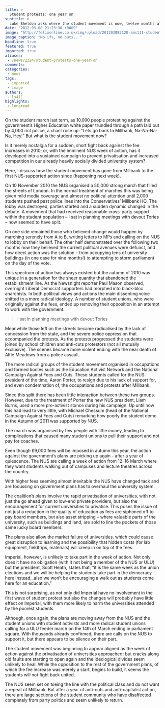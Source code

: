 ```yaml
---
title: >
  Student protests: one year on
subtitle: >
  Luke Sheldon asks where the student movement is now, twelve months after it began
date: "2012-03-08 21:23:30 +0000"
image: "http://felixonline.co.uk/img/upload/201203082120-ams111-student-protest-in-london-001.jpg"
image_caption: "No ifs, no buts..."
headline: true
featured: true
imported: true
aliases:
 - /news/2324/student-protests-one-year-on
comments:
categories:
 - news
tags:
 - imported
 - image
authors:
 - ls411
highlights:
 - longread
---
```


On the student march last term, as 10,000 people protesting against the government’s Higher Education white paper trundled through a path laid out by 4,000 riot police, a chant rose up: “Lets go back to Millbank, Na-Na-Na-Na, Hey!” But what is the student movement now?

Is it merely nostalgia for a sudden, short fight back against the fee increases in 2010; or, with the imminent NUS week of action, has it developed into a sustained campaign to prevent privatisation and increased competition in our already heavily socially divided university system?

Here, I discuss how the student movement has gone from Millbank to the first NUS-supported action since (happening next week).

On 10 November 2010 the NUS organised a 50,000 strong march that filled the streets of London. In the normal treatment of marches this was being given mild media coverage and almost no political attention until 2,000 students pushed past police lines into the Conservatives’ Millbank HQ. The lobby was destroyed, parties started and a sudden dynamic changed in the debate. A movement that had received reasonable cross-party support within the student population – I sat in planning meetings with devout Tories – now seemed to have split.

On one side remained those who believed change would happen by marching serenely from A to B, writing letters to MPs and calling on the NUS to lobby on their behalf. The other half demonstrated over the following two months how they believed the current political avenues were defunct, and how direct action was the solution – from occupying tens of university buildings (in one case for nine months!) to attempting to storm parliament on the day of the vote.

This spectrum of action has always existed but the autumn of 2010 was unique in a generation for the sheer quantity that abandoned the establishment line. As the Newsnight reporter Paul Mason observed, overnight Liberal Democrat supporters had morphed into black-bloc anarchists.
 In both political views and actions the main dissenting voice shifted to a more radical ideology. A number of student unions, who were originally against the fees, ended up removing their opposition in an attempt to work with the government.

> I sat in planning meetings with devout Tories

Meanwhile those left on the streets became radicalised by the lack of concession from the state, and the severe police oppression that accompanied the protests. As the protests progressed the students were joined by school children and anti-cuts protestors (not all mutually exclusive). The scenes became more violent ending with the near death of Alfie Meadows from a police assault.

The more radical groups of the student movement organised in occupations and formed bodies such as the Education Activist Network and the National Campaign Against Fees and Cuts. These students called for the NUS president of the time, Aaron Porter, to resign due to his lack of support for, and even condemnation of, the occupations and protests after Millbank.

Since this split there has been little interaction between these two groups. However, due to the treatment of Porter the new NUS president, Liam Burns, used a more pro-activist stance during his campaign. Up until now this had lead to very little, with Michael Chessum (head of the National Campaign Against Fees and Cuts) remarking how poorly the student demo in the Autumn of 2011 was supported by NUS.

The march was organised by few people with little money, leading to complications that caused many student unions to pull their support and not pay for coaches.

Even though £9,000 fees will be imposed in autumn this year, the action against the government’s plans are picking up again - after a year of quiescence. The NUS are calling a week of action from 12–16 March where they want students walking out of campuses and lecture theatres across the country.

With higher fees seeming almost inevitable the NUS have changed tack and are focussing on government plans has to overhaul the university system.

The coalition’s plans involve the rapid privatisation of universities, with not just the go ahead given to low-end private providers, but also the encouragement for current universities to privatise. This poses the issue of not just a reduction in the quality of education as fees are siphoned off to pay board members, but also asset stripping – where valuable parts of the university, such as buildings and land, are sold to line the pockets of those same lucky board members.

The plans also allow the market failure of universities, which could cause great disruption to learning and the possibility that hidden costs (for lab equipment, fieldtrips, materials) will creep in on top of the fees.

Imperial, however, is unlikely to take part in the week of action. Not only does it have no obligation (with it not being a member of the NUS or ULU) but the president, Scott Heath, states that, “it is the same week as the union elections and we will be helping the students take part in the democracy here instead…also we won’t be encouraging a walk out as students come here for an education.”

This is not surprising, as not only did Imperial have no involvement in the first wave of student protest but also the changes will probably have little effect on Imperial, with them more likely to harm the universities attended by the poorest students.

Although, once again, the plans are moving away from the NUS and the student unions with student activists and more radical student unions calling for a ULU feeder march on the 14th of March ending in parliament square. With thousands already confirmed, there are calls on the NUS to support it, but there appears to be silence on their part.

The student movement was beginning to appear aligned as the week of action against the privatisation of universities approached; but cracks along old faults are starting to open again and the ideological divides seem unlikely to heal. While the opposition to the rest of the government plans, of which the fee increase was merely a start, begins to build, it seems the students will not fight back united.

The NUS seem set on toeing the line with the political class and do not want a repeat of Millbank. But after a year of anti-cuts and anti-capitalist action, there are large sections of the student community who have disaffected completely from party politics and seem unlikely to return.
